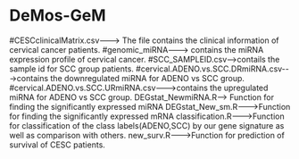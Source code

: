 # DeMos-GeM
#CESCclinicalMatrix.csv---> The file contains the clinical information of cervical cancer patients.
#genomic_miRNA---> contains the miRNA expression profile of cervical cancer.
#SCC_SAMPLEID.csv-->contails the sample id for SCC group patients.
#cervical.ADENO.vs.SCC.DRmiRNA.csv--->contains the downregulated miRNA for ADENO vs SCC group.
#cervical.ADENO.vs.SCC.URmiRNA.csv--->contains the upregulated miRNA for ADENO vs SCC group.
DEGstat_NewmiRNA.R--> Function for finding the significantly expressed miRNA
DEGstat_New_sm.R--->Function for finding the significantly expressed mRNA
classification.R--->Function for classification of the class labels(ADENO,SCC) by our gene signature as well as comparison with others.
new_surv.R--->Function for prediction of survival of CESC patients.
